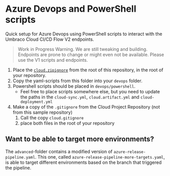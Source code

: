 # Azure Devops and PowerShell scripts
Quick setup for Azure Devops using PowerShell scripts to interact with the Umbraco Cloud CI/CD Flow V2 endpoints.

> Work in Progress Warning. 
> We are still tweaking and building. Endpoints are prone to change or might even not be available.
> Please use the V1 scripts and endpoints.

1. Place the [`cloud.zipignore`](../../../cloud.zipignore) from the root of this repository, in the root of your repository.
2. Copy the yaml-scripts from this folder into your `devops` folder.
3. Powershell scripts should be placed in `devops/powershell`.
    - Feel free to place scripts somewhere else, but you need to update the paths in the `cloud-sync.yml`, `cloud.artifact.yml` and `cloud-deployment.yml`
4. Make a copy of the `.gitignore` from the Cloud Project Repository (not from this sample repository)
    1. Call the copy `cloud.gitignore`
    2. place both files in the root of your repository

## Want to be able to target more environments?
The `advanced`-folder contains a modified version of `azure-release-pipeline.yaml`. 
This one, called `azure-release-pipeline-more-targets.yaml`, is able to target different environments based on the branch that triggered the pipeline.